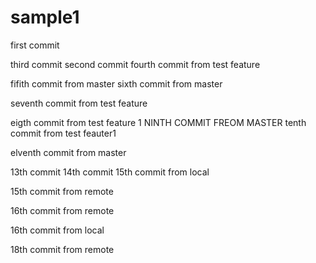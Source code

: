 sample1
=======
first commit


third commit
second commit
fourth commit from test feature

fifith commit from master
sixth commit from master

seventh commit from test feature

eigth commit from test feature 1
NINTH COMMIT FREOM MASTER
tenth commit from test feauter1

elventh commit from master


13th commit
14th commit
15th commit from local


15th commit from remote

16th commit from remote

16th commit from local


18th commit from remote
